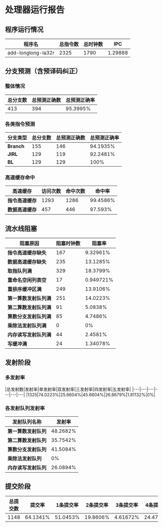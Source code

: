 # 处理器运行报告
## 程序运行情况
|程序名|总指令数|总时钟数|IPC|
|---|---|---|---|
|add-longlong-la32r|2325|1790|1.29888|

## 分支预测（含预译码纠正）
### 整体情况
|总分支数|总预测正确数|总预测正确率|
|---|---|---|
|413|394|95.3995%|

### 各类指令预测
|分支类型|总分支数|总预测正确数|总预测正确率|
|---|---|---|---|
|**Branch**| 155 | 146 | 94.1935%|
|**JIRL**| 129 | 119 | 92.2481%|
|**BL**| 129 | 129 | 100%|

### 高速缓存命中
|高速缓存|访问次数|命中次数|命中率|
|---|---|---|---|
|**指令高速缓存**| 1293 | 1286 | 99.4586%|
|**数据高速缓存**| 457 | 446 | 97.593%|
## 流水线阻塞
|阻塞原因|阻塞时钟数|阻塞率|
|---|---|---|
|**指令高速缓存缺失**| 167 | 9.32961%|
|**数据高速缓存缺失**| 235 | 13.1285%|
|**取指队列满**| 329 | 18.3799%|
|**重命名空闲列表空**|17 | 0.949721%|
|**重排序缓冲区满**|249 | 13.9106%|
|**第一算数发射队列满**|251 | 14.0223%|
|**第二算数发射队列满**|91 | 5.0838%|
|**算数分支发射队列满**|85 | 4.7486%|
|**乘除法发射队列满**|0 | 0%|
|**内存读写发射队列满**|44 | 2.4581%|
|**写缓冲满**|24 | 1.34078%|

## 发射阶段
### 多发射率
|总发射数|发射率|单发射率|双发射率|三发射率|四发射率|五发射率|
|---|---|---|---|---|---|
|1325|74.0223%|25.6604%|45.6604%|26.8679%|1.81132%|0%|

### 各发射队列发射率
|发射队列名称|发射率|
|---|---|
|**第一算数发射队列**|48.2682%|
|**第二算数发射队列**|35.7542%|
|**算数分支发射队列**|41.5084%|
|**乘除法发射队列**|0%|
|**内存读写发射队列**|26.0894%|

## 提交阶段
|总提交数|提交率|1条提交率|2条提交率|3条提交率|4条提交率|
|---|---|---|---|---|---|
|1148|64.1341%|51.0453%|19.8606%|4.61672%|24.4774%|
